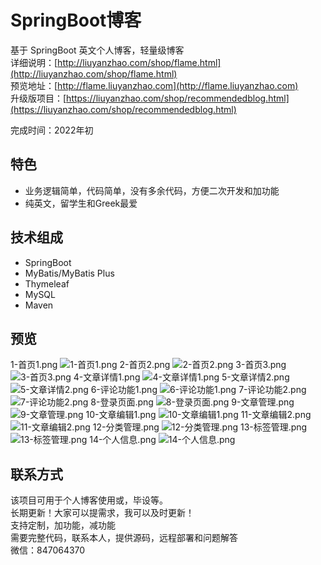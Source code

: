 # SpringBoot博客
基于 SpringBoot 英文个人博客，轻量级博客<br/>
详细说明：[http://liuyanzhao.com/shop/flame.html](http://liuyanzhao.com/shop/flame.html) <br/>
预览地址：[http://flame.liuyanzhao.com](http://flame.liuyanzhao.com)<br/>
升级版项目：[https://liuyanzhao.com/shop/recommendedblog.html](https://liuyanzhao.com/shop/recommendedblog.html)<br/>

完成时间：2022年初<br/>

## 特色
- 业务逻辑简单，代码简单，没有多余代码，方便二次开发和加功能
- 纯英文，留学生和Greek最爱


## 技术组成
- SpringBoot
- MyBatis/MyBatis Plus
- Thymeleaf
- MySQL
- Maven


## 预览
1-首页1.png
![1-首页1.png](img/1-首页1.png)
2-首页2.png
![2-首页2.png](img/2-首页2.png)
3-首页3.png
![3-首页3.png](img/3-首页3.png)
4-文章详情1.png
![4-文章详情1.png](img/4-文章详情1.png)
5-文章详情2.png
![5-文章详情2.png](img/5-文章详情2.png)
6-评论功能1.png
![6-评论功能1.png](img/6-评论功能1.png)
7-评论功能2.png
![7-评论功能2.png](img/7-评论功能2.png)
8-登录页面.png
![8-登录页面.png](img/8-登录页面.png)
9-文章管理.png
![9-文章管理.png](img/9-文章管理.png)
10-文章编辑1.png
![10-文章编辑1.png](img/10-文章编辑1.png)
11-文章编辑2.png
![11-文章编辑2.png](img/11-文章编辑2.png)
12-分类管理.png
![12-分类管理.png](img/12-分类管理.png)
13-标签管理.png
![13-标签管理.png](img/13-标签管理.png)
14-个人信息.png
![14-个人信息.png](img/14-个人信息.png)


## 联系方式
该项目可用于个人博客使用或，毕设等。 <br/>
长期更新！大家可以提需求，我可以及时更新！  <br/>
支持定制，加功能，减功能  <br/>
需要完整代码，联系本人，提供源码，远程部署和问题解答 <br/>
微信：847064370  <br/>
